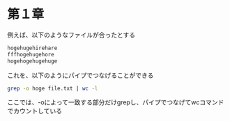 # 第１章

例えば、以下のようなファイルが合ったとする

```txt
hogehugehirehare
fffhogehugehore
hogehogehugehuge
```

これを、以下のようにパイプでつなげることができる

```bash
grep -o hoge file.txt | wc -l
```

ここでは、-oによって一致する部分だけgrepし、パイプでつなげてwcコマンドでカウントしている
